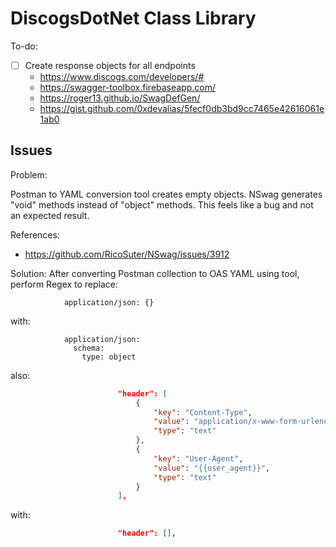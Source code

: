 ﻿# DiscogsDotNet Class Library

To-do:

- [ ] Create response objects for all endpoints
  - <https://www.discogs.com/developers/#>
  - <https://swagger-toolbox.firebaseapp.com/>
  - <https://roger13.github.io/SwagDefGen/>
  - <https://gist.github.com/0xdevalias/5fecf0db3bd9cc7465e42616061e1ab0>

## Issues

Problem:

Postman to YAML conversion tool creates empty objects. NSwag generates "void" methods instead of "object" methods. This feels like a bug and not an expected result.

References:

- <https://github.com/RicoSuter/NSwag/issues/3912>

Solution:
After converting Postman collection to OAS YAML using tool, perform Regex to replace:

```text
            application/json: {}
```

with:

```text
            application/json:
              schema:
                type: object
```

also:

```json
						"header": [
							{
								"key": "Content-Type",
								"value": "application/x-www-form-urlencoded",
								"type": "text"
							},
							{
								"key": "User-Agent",
								"value": "{{user_agent}}",
								"type": "text"
							}
						],
```

with:

```json
						"header": [],
```
